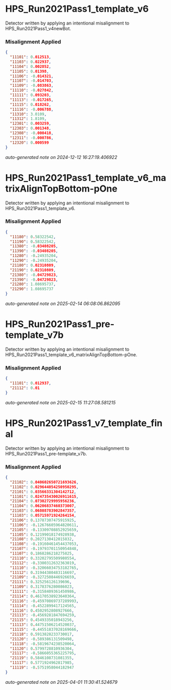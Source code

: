 
# HPS_Run2021Pass1_template_v6

Detector written by applying an intentional misalignment to HPS_Run2021Pass1_v4newBot.

### Misalignment Applied
```json
{
  "11101": 0.012513,
  "11103": 0.022937,
  "11104": 0.002852,
  "11105": 0.01398,
  "11106": -0.014321,
  "11107": -0.014703,
  "11109": -0.083863,
  "11110": -0.027842,
  "11111": 0.093203,
  "11113": -0.017265,
  "11115": 0.018262,
  "11116": -0.006788,
  "11310": 3.0109,
  "11312": 1.8109,
  "12301": 0.003259,
  "12303": 0.001348,
  "12308": -0.000418,
  "12311": -0.000786,
  "12320": 0.000599
}
```

_auto-generated note on 2024-12-12 16:27:19.406922_

# HPS_Run2021Pass1_template_v6_matrixAlignTopBottom-pOne

Detector written by applying an intentional misalignment to HPS_Run2021Pass1_template_v6.

### Misalignment Applied
```json
{
  "11180": 0.58322542,
  "11190": 0.58322542,
  "11380": -0.03408205,
  "11390": -0.03408205,
  "11280": -0.24935204,
  "11290": -0.24935204,
  "21180": 0.02310809,
  "21190": 0.02310809,
  "21380": -0.04729823,
  "21390": -0.04729823,
  "21280": 1.08695737,
  "21290": 1.08695737
}
```

_auto-generated note on 2025-02-14 06:08:06.862095_

# HPS_Run2021Pass1_pre-template_v7b

Detector written by applying an intentional misalignment to HPS_Run2021Pass1_template_v6_matrixAlignTopBottom-pOne.

### Misalignment Applied
```json
{
  "11101": 0.012937,
  "21112": 0.01
}
```

_auto-generated note on 2025-02-15 11:27:08.581215_

# HPS_Run2021Pass1_v7_template_final

Detector written by applying an intentional misalignment to HPS_Run2021Pass1_pre-template_v7b.

### Misalignment Applied
```json
{
  "21102": 0.040602650721693626,
  "11102": 0.029644054250950295,
  "21101": 0.03566331304142712,
  "11101": 0.024735430026911615,
  "21104": 0.07302729995956236,
  "11104": 0.06206837460373007,
  "21103": 0.06808783902847357,
  "11103": 0.05715971924264154,
  "21106": 0.13787307475915925,
  "11106": -0.12676605964820611,
  "21105": -0.13309708852925659,
  "11105": 0.12199018174928938,
  "21108": 0.2027130412015832,
  "11108": -0.19160461454437053,
  "21107": -0.19793701150954848,
  "11107": 0.1868286218275825,
  "21110": 0.33202795509980554,
  "21112": -0.3300312632363019,
  "11110": -0.32066034753182765,
  "11112": 0.31944380483116697,
  "21109": -0.3272508446926659,
  "21111": 0.325256126139696,
  "11109": 0.3178376280086023,
  "11111": -0.3158409361450986,
  "21114": 0.46170538923640364,
  "21116": -0.45970869737289993,
  "11114": -0.4522899417124565,
  "11116": 0.4502952808927666,
  "21113": -0.4569281847694259,
  "21115": 0.4549335018943256,
  "11113": 0.44751506214520037,
  "11115": -0.44551837028169666,
  "21118": 0.5913828233730017,
  "21120": -0.589386131509498,
  "11118": -0.5819674238520064,
  "11120": 0.5799728810936304,
  "21117": -0.5866055365225795,
  "21119": 0.5846108731081355,
  "11117": 0.5771924962817985,
  "11119": -0.5751958044182947
}
```

_auto-generated note on 2025-04-01 11:30:41.524679_
